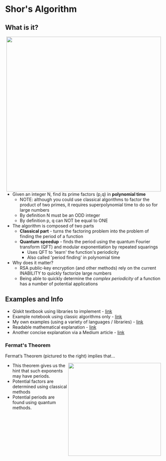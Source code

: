# Shor's Algorithm

## What is it?

<img src="https://github.com/lynnlangit/learning-quantum/blob/main/images/shor-periodicity.png" width=500 align=right>

- Given an integer N, find its prime factors (p,q) in **polynomial time** 
    - NOTE: although you could use classical algorithms to factor the product of two primes, it requires superpolynomial time to do so for large numbers
    - By definition N must be an ODD integer
    - By definition p, q can NOT be equal to ONE  
- The algorithm is composed of two parts
    - **Classical part** -  turns the factoring problem into the problem of finding the period of a function 
    - **Quantum speedup** -  finds the period using the quantum Fourier transform (QFT) and modular exponentiation by repeated squarings
        -  Uses QFT to 'learn' the function's periodicity 
        -  Also called 'period finding' in polynomial time
- Why does it matter? 
    - RSA public-key encryption (and other methods) rely on the current INABILITY to quickly factorize large numbers
    - Being able to quickly determine the *complex periodicity* of a function has a number of potential applications

## Examples and Info

- Qiskit textbook using libraries to implement - [link](https://qiskit.org/textbook/ch-algorithms/shor.html#1.-The-Problem:-Period-Finding)
- Example notebook using classic algorithms only - [link](https://github.com/PotatoDrug/Quantum-Cryptography/blob/master/Shor/Shor's%20Algorithm.ipynb)
- My own examples (using a variety of languages / libraries) - [link](https://github.com/lynnlangit/learning-quantum/tree/main/4_oreilly-book/code/ch12)
- Readable mathematical explanation - [link](https://www.quantiki.org/wiki/shors-factoring-algorithm) 
- Another concise explanation via a Medium article - [link](https://towardsdatascience.com/quantum-factorization-b3f44be9d738)

### Fermat's Theorem

Fermat’s Theorem (pictured to the right) implies that...

<img src="https://github.com/lynnlangit/learning-quantum/blob/main/images/fermat.png" width=300 align=right>

- This theorem gives us the hint that such exponents may have periods.  
- Potential factors are determined using classical methods
- Potential periods are found using quantum methods.
 

